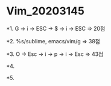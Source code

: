 # Vim_20203145

*1. G -> i -> ESC -> $ -> i -> ESC  => 20점

*2. %s/sublime, emacs/vim/g => 38점

*3. O -> Esc -> i -> p -> i -> Esc  => 43점

*4.

*5.
